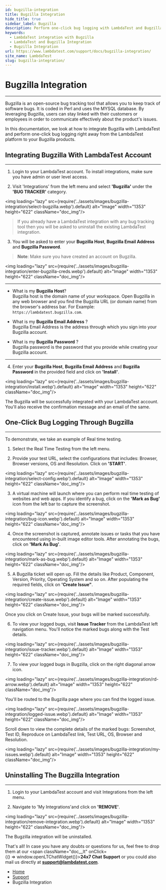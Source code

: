 ```yaml
---
id: bugzilla-integration
title: Bugzilla Integration
hide_title: true
sidebar_label: Bugzilla 
description: Perform one-click bug logging with LambdaTest and Bugzilla integration. Capture screenshots, annotate issues, and share them directly from the LambdaTest platform to your Bugzilla products.
keywords:
  - LambdaTest integration with Bugzilla 
  - LambdaTest and Bugzilla Integration
  - Bugzilla Integration
url: https://www.lambdatest.com/support/docs/bugzilla-integration/
site_name: LambdaTest
slug: bugzilla-integration/
---
```


<script type="application/ld+json"
      dangerouslySetInnerHTML={{ __html: JSON.stringify({
       "@context": "https://schema.org",
        "@type": "BreadcrumbList",
        "itemListElement": [{
          "@type": "ListItem",
          "position": 1,
          "name": "Home",
          "item": "https://www.lambdatest.com"
        },{
          "@type": "ListItem",
          "position": 2,
          "name": "Support",
          "item": "https://www.lambdatest.com/support/docs/"
        },{
          "@type": "ListItem",
          "position": 3,
          "name": "Bugzilla Integration",
          "item": "https://www.lambdatest.com/support/docs/bugzilla-integration/"
        }]
      })
    }}
></script>

# Bugzilla Integration
***

Bugzilla is an open-source bug tracking tool that allows you to keep track of software bugs. It is coded in Perl and uses the MYSQL database. By leveraging Bugzilla, users can stay linked with their customers or employees in order to communicate effectively about the product's issues. 

In this documentation, we look at how to integrate Bugzilla with LambdaTest and perform one-click bug logging right away from the LambdaTest platform to your Bugzilla products.

## Integrating Bugzilla With LambdaTest Account
***

1. Login to your LambdaTest account. To install integrations, make sure you have admin or user level access.

2. Visit 'Integrations' from the left menu and select **'Bugzilla'** under the **'BUG TRACKER'** category.

<img loading="lazy" src={require('../assets/images/bugzilla-integration/select-bugzilla.webp').default} alt="Image" width="1353" height="622"  className="doc_img"/>

>If you already have a LambdaTest integration with any bug tracking tool then you will be asked to uninstall the existing LambdaTest integration.

3. You will be asked to enter your **Bugzilla Host**, **Bugzilla Email Address** and **Bugzilla Password**.

>**Note**: Make sure you have created an account on Bugzilla.

<img loading="lazy" src={require('../assets/images/bugzilla-integration/enter-bugzilla-creds.webp').default} alt="Image" width="1353" height="622"  className="doc_img"/>

---
* What is my **Bugzilla Host**?<br/>
Bugzilla host is the domain name of your workspace. Open Bugzilla in any web browser and you find the Bugzilla URL (or domain name) from the browser's address bar. For Example: `https://lambdatest.bugzilla.com`.

* What is my **Bugzilla Email Address** ?<br/>
Bugzilla Email Address is the address through which you sign into your Bugzilla account.

* What is my **Bugzilla Password** ?<br/>
Bugzilla password is the password that you provide while creating your Bugzilla account.
---

4. Enter your **Bugzilla Host**, **Bugzilla Email Address** and **Bugzilla Password** in the provided field and click on **'Install'**.

<img loading="lazy" src={require('../assets/images/bugzilla-integration/install.webp').default} alt="Image" width="1353" height="622"  className="doc_img"/>

The Bugzilla will be successfully integrated with your LambdaTest account. You'll also receive the confirmation message and an email of the same. 

## One-Click Bug Logging Through Bugzilla
***
To demonstrate, we take an example of Real time testing.

1. Select the Real Time Testing from the left menu.

2. Provide your test URL, select the configurations that includes: Browser, Browser versions, OS and Resolution. Click on **'START'**.

<img loading="lazy" src={require('../assets/images/bugzilla-integration/select-config.webp').default} alt="Image" width="1353" height="622"  className="doc_img"/>

3. A virtual machine will launch where you can perform real time testing of websites and web apps. If you identify a bug, click on the **'Mark as Bug'** icon from the left bar to capture the screenshot.  

<img loading="lazy" src={require('../assets/images/bugzilla-integration/bug-icon.webp').default} alt="Image" width="1353" height="622"  className="doc_img"/>

4. Once the screenshot is captured, annotate issues or tasks that you have encountered using in-built image editor tools. After annotating the bugs, click on **'Mark As Bug'**.

<img loading="lazy" src={require('../assets/images/bugzilla-integration/mark-as-bug.webp').default} alt="Image" width="1353" height="622"  className="doc_img"/>

5. A Bugzilla ticket will open up. Fill the details like Product, Component, Version, Priority, Operating System and so on. After populating the required fields, click on **'Create Issue"**.

<img loading="lazy" src={require('../assets/images/bugzilla-integration/create-issue.webp').default} alt="Image" width="1353" height="622"  className="doc_img"/>

Once you click on Create Issue, your bugs will be marked successfully.

6. To view your logged bugs, visit **Issue Tracker** from the LambdaTest left navigation menu. You'll notice the marked bugs along with the Test details.

<img loading="lazy" src={require('../assets/images/bugzilla-integration/issue-tracker.webp').default} alt="Image" width="1353" height="622"  className="doc_img"/>

7. To view your logged bugs in Bugzilla, click on the right diagonal arrow icon. 

<img loading="lazy" src={require('../assets/images/bugzilla-integration/rd-arrow.webp').default} alt="Image" width="1353" height="622"  className="doc_img"/>

You'll be routed to the Bugzilla page where you can find the logged issue.

<img loading="lazy" src={require('../assets/images/bugzilla-integration/logged-issue.webp').default} alt="Image" width="1353" height="622"  className="doc_img"/>

Scroll down to view the complete details of the marked bugs: Screenshot, Test ID, Reproduce on LambdaTest link, Test URL, OS, Browser and Resolution.

<img loading="lazy" src={require('../assets/images/bugzilla-integration/my-issues.webp').default} alt="Image" width="1353" height="622"  className="doc_img"/>


## Uninstalling The Bugzilla Integration
***

1. Login to your LambdaTest account and visit Integrations from the left menu.

2. Navigate to 'My Integrations'and click on **'REMOVE'**.

<img loading="lazy" src={require('../assets/images/bugzilla-integration/remove-integration.webp').default} alt="Image" width="1353" height="622"  className="doc_img"/>

The Bugzilla integration will be uninstalled.

>
That's all! In case you have any doubts or questions for us, feel free to drop them at our <span className="doc__lt" onClick={() => window.openLTChatWidget()}>**24x7 Chat Support**</span> or you could also mail us directly at **[support@lambdatest.com](mailto:support@lambdatest.com)**.

<nav aria-label="breadcrumbs">
  <ul className="breadcrumbs">
    <li className="breadcrumbs__item">
      <a className="breadcrumbs__link" target="_self" href="https://www.lambdatest.com">
        Home
      </a>
    </li>
    <li className="breadcrumbs__item">
      <a className="breadcrumbs__link" target="_self" href="https://www.lambdatest.com/support/docs/">
        Support
      </a>
    </li>
    <li className="breadcrumbs__item breadcrumbs__item--active">
      <span className="breadcrumbs__link">
       Bugzilla Integration
      </span>
    </li>
  </ul>
</nav>








